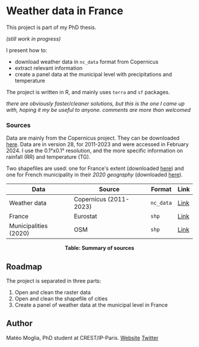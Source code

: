 # Weather data in France

This project is part of my PhD thesis. 

_(still work in progress)_

I present how to:

- download weather data in ``nc_data`` format from Copernicus
- extract relevant information
- create a panel data at the municipal level with precipitations and temperature

The project is written in R, and mainly uses ``terra`` and ``sf`` packages.

_there are obviously faster/cleaner solutions, but this is the one I came up with, hoping it my be useful to anyone. comments are more than welcomed_

### Sources

Data are mainly from the Copernicus project. They can be downloaded [here](https://surfobs.climate.copernicus.eu/dataaccess/access_eobs_chunks.php). Data are in version 28, for 2011-2023 and were accessed in February 2024. I use the 0.1°x0.1° resolution, and the more specific information on rainfall (RR) and temperature (TG). 

Two shapefiles are used: one for France's extent (downloaded [here](https://ec.europa.eu/eurostat/fr/web/gisco/geodata/reference-data/administrative-units-statistical-units/nuts)) and one for French municipality in their *2020 geography* (downloaded [here](https://www.data.gouv.fr/fr/datasets/decoupage-administratif-communal-francais-issu-d-openstreetmap/)). 

<div align="center">
  
| Data               | Source             | Format    | Link                                                                                              |
|--------------------|--------------------|-----------|---------------------------------------------------------------------------------------------------|
| Weather data       | Copernicus (2011-2023) | `nc_data` | [Link](https://surfobs.climate.copernicus.eu/dataaccess/access_eobs_chunks.php)                   |
| France             | Eurostat           | `shp`     | [Link](https://ec.europa.eu/eurostat/fr/web/gisco/geodata/reference-data/administrative-units-statistical-units/nuts) |
| Municipalities (2020) | OSM              | `shp`     | [Link](https://www.data.gouv.fr/fr/datasets/decoupage-administratif-communal-francais-issu-d-openstreetmap/) |

**Table: Summary of sources**

</div>

## Roadmap

The project is separated in three parts:

1. Open and clean the raster data 
2. Open and clean the shapefile of cities
3. Create a panel of weather data at the municipal level in France

## Author

Matéo Moglia, PhD student at CREST/IP-Paris.
[Website](https://mateomoglia.github.io)
[Twitter](https://twitter.com/MateoMogliaEcon)


